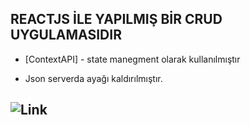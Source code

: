 ## REACTJS İLE YAPILMIŞ BİR CRUD UYGULAMASIDIR

* [ContextAPI] - state manegment olarak kullanılmıştır 
- Json serverda ayağı kaldırılmıştır.

## ![Link](http://g.recordit.co/EVYaaM1opi.gif)

